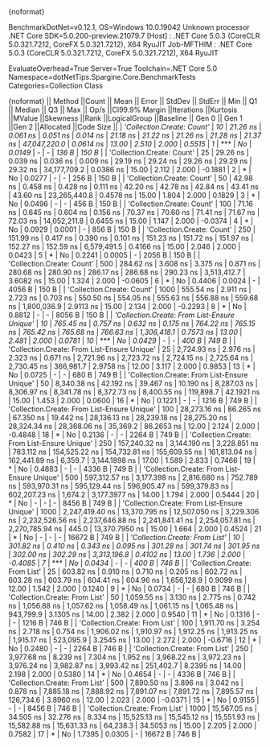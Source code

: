 {noformat}

BenchmarkDotNet=v0.12.1, OS=Windows 10.0.19042
Unknown processor
.NET Core SDK=5.0.200-preview.21079.7
  [Host]     : .NET Core 5.0.3 (CoreCLR 5.0.321.7212, CoreFX 5.0.321.7212), X64 RyuJIT
  Job-MFTHIM : .NET Core 5.0.3 (CoreCLR 5.0.321.7212, CoreFX 5.0.321.7212), X64 RyuJIT

EvaluateOverhead=True  Server=True  Toolchain=.NET Core 5.0  
Namespace=dotNetTips.Spargine.Core.BenchmarkTests  Categories=Collection Class  

{noformat}
||                                      Method ||Count ||           Mean ||        Error ||       StdDev ||      StdErr ||            Min ||             Q1 ||         Median ||             Q3 ||            Max ||        Op/s ||CI99.9% Margin ||Iterations ||Kurtosis ||MValue ||Skewness ||Rank ||LogicalGroup ||Baseline || Gen 0 || Gen 1 ||Gen 2 ||Allocated ||Code Size ||
|                   *'Collection.Create: Count'* |    *10* |        *21.26 ns* |      *0.061 ns* |      *0.051 ns* |     *0.014 ns* |        *21.18 ns* |        *21.22 ns* |        *21.26 ns* |        *21.28 ns* |        *21.37 ns* | *47,047,220.0* |      *0.0614 ns* |      *13.00* |    *2.510* |  *2.000* |   *0.5515* |    *1* |            *** |       *No* | *0.0149* |      *-* |     *-* |     *136 B* |     *150 B* |
|                   'Collection.Create: Count' |    25 |        29.26 ns |      0.039 ns |      0.036 ns |     0.009 ns |        29.19 ns |        29.24 ns |        29.26 ns |        29.29 ns |        29.32 ns | 34,177,709.2 |      0.0386 ns |      15.00 |    2.112 |  2.000 |  -0.1881 |    2 |            * |       No | 0.0277 |      - |     - |     256 B |     150 B |
|                   'Collection.Create: Count' |    50 |        42.98 ns |      0.458 ns |      0.428 ns |     0.111 ns |        42.20 ns |        42.78 ns |        42.84 ns |        43.41 ns |        43.60 ns | 23,265,440.8 |      0.4578 ns |      15.00 |    1.804 |  2.000 |   0.1829 |    3 |            * |       No | 0.0496 |      - |     - |     456 B |     150 B |
|                   'Collection.Create: Count' |   100 |        71.16 ns |      0.645 ns |      0.604 ns |     0.156 ns |        70.37 ns |        70.60 ns |        71.41 ns |        71.67 ns |        72.03 ns | 14,052,211.8 |      0.6455 ns |      15.00 |    1.147 |  2.000 |  -0.0374 |    4 |            * |       No | 0.0929 | 0.0001 |     - |     856 B |     150 B |
|                   'Collection.Create: Count' |   250 |       151.99 ns |      0.417 ns |      0.390 ns |     0.101 ns |       151.23 ns |       151.72 ns |       151.97 ns |       152.27 ns |       152.59 ns |  6,579,491.5 |      0.4166 ns |      15.00 |    2.046 |  2.000 |   0.0423 |    5 |            * |       No | 0.2241 | 0.0005 |     - |    2056 B |     150 B |
|                   'Collection.Create: Count' |   500 |       284.62 ns |      3.608 ns |      3.375 ns |     0.871 ns |       280.68 ns |       280.90 ns |       286.17 ns |       286.68 ns |       290.23 ns |  3,513,412.7 |      3.6082 ns |      15.00 |    1.324 |  2.000 |  -0.0605 |    6 |            * |       No | 0.4406 | 0.0024 |     - |    4056 B |     150 B |
|                   'Collection.Create: Count' |  1000 |       555.54 ns |      2.911 ns |      2.723 ns |     0.703 ns |       550.50 ns |       554.05 ns |       555.63 ns |       556.88 ns |       559.68 ns |  1,800,036.9 |      2.9113 ns |      15.00 |    2.134 |  2.000 |  -0.2293 |    8 |            * |       No | 0.8812 |      - |     - |    8056 B |     150 B |
| *'Collection.Create: From List-Ensure Unique'* |    *10* |       *765.45 ns* |      *0.757 ns* |      *0.632 ns* |     *0.175 ns* |       *764.22 ns* |       *765.15 ns* |       *765.42 ns* |       *765.68 ns* |       *766.63 ns* |  *1,306,418.1* |      *0.7573 ns* |      *13.00* |    *2.481* |  *2.000* |   *0.0781* |   *10* |            *** |       *No* | *0.0429* |      *-* |     *-* |     *400 B* |     *749 B* |
| 'Collection.Create: From List-Ensure Unique' |    25 |     2,724.93 ns |      2.976 ns |      2.323 ns |     0.671 ns |     2,721.96 ns |     2,723.72 ns |     2,724.15 ns |     2,725.64 ns |     2,730.45 ns |    366,981.7 |      2.9758 ns |      12.00 |    3.117 |  2.000 |   0.9853 |   13 |            * |       No | 0.0725 |      - |     - |     680 B |     749 B |
| 'Collection.Create: From List-Ensure Unique' |    50 |     8,340.38 ns |     42.192 ns |     39.467 ns |    10.190 ns |     8,287.03 ns |     8,306.97 ns |     8,341.78 ns |     8,372.73 ns |     8,400.55 ns |    119,898.7 |     42.1921 ns |      15.00 |    1.453 |  2.000 |   0.0600 |   16 |            * |       No | 0.1221 |      - |     - |    1216 B |     749 B |
| 'Collection.Create: From List-Ensure Unique' |   100 |    28,273.16 ns |     86.265 ns |     67.350 ns |    19.442 ns |    28,136.13 ns |    28,239.18 ns |    28,275.20 ns |    28,324.34 ns |    28,368.06 ns |     35,369.2 |     86.2653 ns |      12.00 |    2.124 |  2.000 |  -0.4848 |   18 |            * |       No | 0.2136 |      - |     - |    2264 B |     749 B |
| 'Collection.Create: From List-Ensure Unique' |   250 |   157,240.32 ns |  3,144.190 ns |  3,228.851 ns |   783.112 ns |   154,525.22 ns |   154,732.81 ns |   155,609.55 ns |   161,813.04 ns |   162,441.89 ns |      6,359.7 |  3,144.1898 ns |      17.00 |    1.589 |  2.833 |   0.7466 |   19 |            * |       No | 0.4883 |      - |     - |    4336 B |     749 B |
| 'Collection.Create: From List-Ensure Unique' |   500 |   597,312.57 ns |  3,177.398 ns |  2,816.680 ns |   752.789 ns |   593,970.31 ns |   595,129.44 ns |   596,905.47 ns |   599,379.83 ns |   602,207.23 ns |      1,674.2 |  3,177.3977 ns |      14.00 |    1.794 |  2.000 |   0.5444 |   20 |            * |       No |      - |      - |     - |    8456 B |     749 B |
| 'Collection.Create: From List-Ensure Unique' |  1000 | 2,247,419.40 ns | 13,370.795 ns | 12,507.050 ns | 3,229.306 ns | 2,232,526.56 ns | 2,237,646.88 ns | 2,241,841.41 ns | 2,254,057.81 ns | 2,270,785.94 ns |        445.0 | 13,370.7950 ns |      15.00 |    1.664 |  2.000 |   0.4524 |   21 |            * |       No |      - |      - |     - |   16672 B |     749 B |
|               *'Collection.Create: From List'* |    *10* |       *301.82 ns* |      *0.410 ns* |      *0.343 ns* |     *0.095 ns* |       *301.28 ns* |       *301.74 ns* |       *301.95 ns* |       *302.00 ns* |       *302.29 ns* |  *3,313,196.8* |      *0.4102 ns* |      *13.00* |    *1.736* |  *2.000* |  *-0.4085* |    *7* |            *** |       *No* | *0.0434* |      *-* |     *-* |     *400 B* |     *746 B* |
|               'Collection.Create: From List' |    25 |       603.82 ns |      0.910 ns |      0.710 ns |     0.205 ns |       602.72 ns |       603.28 ns |       603.79 ns |       604.41 ns |       604.96 ns |  1,656,128.9 |      0.9099 ns |      12.00 |    1.542 |  2.000 |   0.1240 |    9 |            * |       No | 0.0734 |      - |     - |     680 B |     746 B |
|               'Collection.Create: From List' |    50 |     1,059.55 ns |      3.130 ns |      2.775 ns |     0.742 ns |     1,056.88 ns |     1,057.62 ns |     1,058.49 ns |     1,061.15 ns |     1,065.48 ns |    943,799.9 |      3.1305 ns |      14.00 |    2.382 |  2.000 |   0.9540 |   11 |            * |       No | 0.1316 |      - |     - |    1216 B |     746 B |
|               'Collection.Create: From List' |   100 |     1,911.70 ns |      3.254 ns |      2.718 ns |     0.754 ns |     1,906.02 ns |     1,910.97 ns |     1,912.25 ns |     1,913.25 ns |     1,915.17 ns |    523,095.9 |      3.2545 ns |      13.00 |    2.272 |  2.000 |  -0.6716 |   12 |            * |       No | 0.2480 |      - |     - |    2264 B |     746 B |
|               'Collection.Create: From List' |   250 |     3,977.68 ns |      8.239 ns |      7.304 ns |     1.952 ns |     3,968.22 ns |     3,972.23 ns |     3,976.24 ns |     3,982.87 ns |     3,993.42 ns |    251,402.7 |      8.2395 ns |      14.00 |    2.198 |  2.000 |   0.5380 |   14 |            * |       No | 0.4654 |      - |     - |    4336 B |     746 B |
|               'Collection.Create: From List' |   500 |     7,890.50 ns |      3.896 ns |      3.042 ns |     0.878 ns |     7,885.18 ns |     7,888.92 ns |     7,891.07 ns |     7,891.72 ns |     7,895.57 ns |    126,734.6 |      3.8960 ns |      12.00 |    2.023 |  2.000 |  -0.0371 |   15 |            * |       No | 0.9155 |      - |     - |    8456 B |     746 B |
|               'Collection.Create: From List' |  1000 |    15,567.05 ns |     34.505 ns |     32.276 ns |     8.334 ns |    15,525.13 ns |    15,545.12 ns |    15,551.93 ns |    15,582.88 ns |    15,631.33 ns |     64,238.3 |     34.5053 ns |      15.00 |    2.205 |  2.000 |   0.7582 |   17 |            * |       No | 1.7395 | 0.0305 |     - |   16672 B |     746 B |

